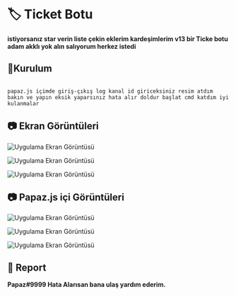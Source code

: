 # 🏷 **Ticket Botu**

**istiyorsanız star verin liste çekin eklerim kardeşimlerim v13 bir Ticke botu adam akklı yok alın salıyorum herkez istedi**

## 🔧**Kurulum**
```src config token("TOKEN GİRİCEN ORAYA AMK ONUDA BEN DEMİYİM SİZE")

papaz.js içimde giriş-çıkış log kanal id giriceksiniz resim atdım bakın ve yapın eksik yaparsınız hata alır doldur başlat cmd katdım iyi kulanmalar
```


## 📷 Ekran Görüntüleri

![Uygulama Ekran Görüntüsü](https://media.discordapp.net/attachments/1094247180694462485/1113126517812232384/Ekran_goruntusu_2023-05-30_182624.png?width=266&height=72)

![Uygulama Ekran Görüntüsü](https://media.discordapp.net/attachments/1094247180694462485/1113126518047117482/Ekran_goruntusu_2023-05-30_182634.png?width=244&height=78)

![Uygulama Ekran Görüntüsü](https://media.discordapp.net/attachments/1094247180694462485/1113126518290391060/Ekran_goruntusu_2023-05-30_182647.png?width=190&height=120)


## 📷 Papaz.js içi Görüntüleri

![Uygulama Ekran Görüntüsü](https://media.discordapp.net/attachments/1094247180694462485/1113126814399864932/Ekran_goruntusu_2023-05-30_182551.png?width=302&height=26)

![Uygulama Ekran Görüntüsü](https://media.discordapp.net/attachments/1094247180694462485/1113126814966099998/Ekran_goruntusu_2023-05-30_182505.png?width=322&height=53)

![Uygulama Ekran Görüntüsü](https://media.discordapp.net/attachments/1094247180694462485/1113126815465218128/Ekran_goruntusu_2023-05-30_182515.png?width=373&height=52)

## 🔱 **Report**
**Papaz#9999 Hata Alarısan bana ulaş yardım ederim.**
